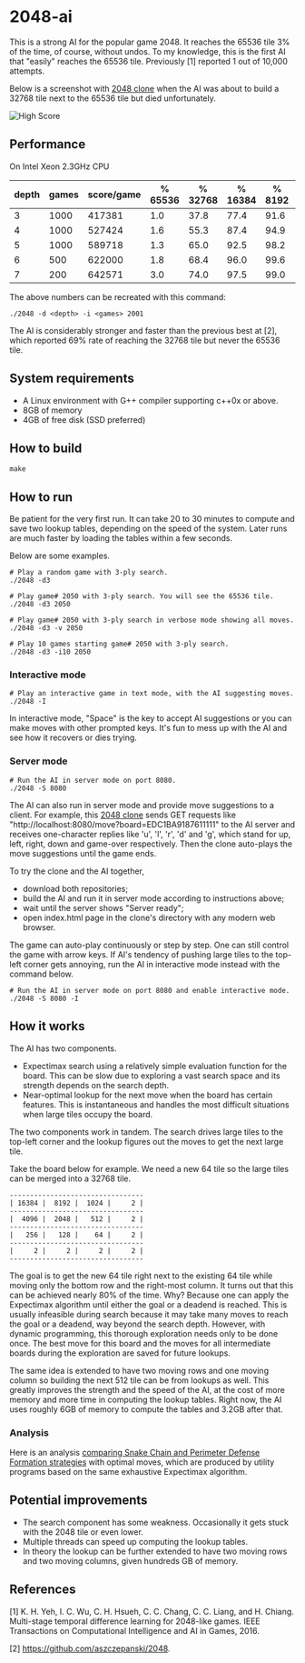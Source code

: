 # 2048-ai

This is a strong AI for the popular game 2048. It reaches the 65536 tile 3% of the
time, of course, without undos. To my knowledge, this is the first AI that "easily"
reaches the 65536 tile. Previously [1] reported 1 out of 10,000 attempts.

Below is a screenshot with [2048 clone](https://github.com/macroxue/2048-clone)
when the AI was about to build a 32768 tile next to the 65536 tile but died
unfortunately.

![High Score](https://github.com/macroxue/2048-ai/blob/master/highscore.png)

## Performance

On Intel Xeon 2.3GHz CPU

|depth |games |score/game|% 65536|% 32768|% 16384|% 8192|moves/s|seconds/game|
|------|------|----------|-------|-------|-------|------|-------|------------|
|3     | 1000 |  417381  | 1.0   | 37.8  | 77.4  | 91.6 | 5000  |3   |
|4     | 1000 |  527424  | 1.6   | 55.3  | 87.4  | 94.9 | 1500  |12  |
|5     | 1000 |  589718  | 1.3   | 65.0  | 92.5  | 98.2 | 500   |42  |
|6     | 500  |  622000  | 1.8   | 68.4  | 96.0  | 99.6 | 150   |130 |
|7     | 200  |  642571  | 3.0   | 74.0  | 97.5  | 99.0 | 50    |430 |

The above numbers can be recreated with this command:
```
./2048 -d <depth> -i <games> 2001
```
The AI is considerably stronger and faster than the previous best at [2], which
reported 69% rate of reaching the 32768 tile but never the 65536 tile.


## System requirements

 * A Linux environment with G++ compiler supporting c++0x or above.
 * 8GB of memory
 * 4GB of free disk (SSD preferred)

## How to build
```
make
```

## How to run

Be patient for the very first run. It can take 20 to 30 minutes to compute and
save two lookup tables, depending on the speed of the system. Later runs are
much faster by loading the tables within a few seconds.

Below are some examples.
```
# Play a random game with 3-ply search.
./2048 -d3

# Play game# 2050 with 3-ply search. You will see the 65536 tile.
./2048 -d3 2050

# Play game# 2050 with 3-ply search in verbose mode showing all moves.
./2048 -d3 -v 2050

# Play 10 games starting game# 2050 with 3-ply search.
./2048 -d3 -i10 2050
```

### Interactive mode

```
# Play an interactive game in text mode, with the AI suggesting moves.
./2048 -I
```

In interactive mode, "Space" is the key to accept AI suggestions or you can make
moves with other prompted keys. It's fun to mess up with the AI and see how it
recovers or dies trying.


### Server mode

```
# Run the AI in server mode on port 8080.
./2048 -S 8080
```

The AI can also run in server mode and provide move suggestions to a client.
For example, this [2048 clone](https://github.com/macroxue/2048-clone) sends
GET requests like "http://localhost:8080/move?board=EDC1BA9187611111" to the
AI server and receives one-character replies like 'u', 'l', 'r', 'd' and 'g',
which stand for up, left, right, down and game-over respectively. Then the
clone auto-plays the move suggestions until the game ends.

To try the clone and the AI together,
 * download both repositories;
 * build the AI and run it in server mode according to instructions above;
 * wait until the server shows "Server ready";
 * open index.html page in the clone's directory with any modern web browser.

The game can auto-play continuously or step by step. One can still control the
game with arrow keys. If AI's tendency of pushing large tiles to the top-left
corner gets annoying, run the AI in interactive mode instead with the command
below.

```
# Run the AI in server mode on port 8080 and enable interactive mode.
./2048 -S 8080 -I
```

## How it works

The AI has two components.
 * Expectimax search using a relatively simple evaluation function for the board.
   This can be slow due to exploring a vast search space and its strength
   depends on the search depth.
 * Near-optimal lookup for the next move when the board has certain features.
   This is instantaneous and handles the most difficult situations when large tiles
   occupy the board.

The two components work in tandem. The search drives large tiles to the top-left
corner and the lookup figures out the moves to get the next large tile.

Take the board below for example. We need a new 64 tile so the large tiles can
be merged into a 32768 tile.
```
---------------------------------
| 16384 |  8192 |  1024 |     2 |
---------------------------------
|  4096 |  2048 |   512 |     2 |
---------------------------------
|   256 |   128 |    64 |     2 |
---------------------------------
|     2 |     2 |     2 |     2 |
---------------------------------
```
The goal is to get the new 64 tile right next to the existing 64 tile while
moving only the bottom row and the right-most column. It turns out that this
can be achieved nearly 80% of the time. Why? Because one can apply the
Expectimax algorithm until either the goal or a deadend is reached. This is
usually infeasible during search because it may take many moves to reach the
goal or a deadend, way beyond the search depth.  However, with dynamic
programming, this thorough exploration needs only to be done once. The best
move for this board and the moves for all intermediate boards during
the exploration are saved for future lookups.

The same idea is extended to have two moving rows and one moving column so
building the next 512 tile can be from lookups as well. This greatly improves
the strength and the speed of the AI, at the cost of more memory and more time
in computing the lookup tables.  Right now, the AI uses roughly 6GB of memory
to compute the tables and 3.2GB after that.

### Analysis

Here is an analysis [comparing Snake Chain and Perimeter Defense Formation
strategies](https://github.com/macroxue/2048-ai/tree/master/analysis) with
optimal moves, which are produced by utility programs based on the same
exhaustive Expectimax algorithm.


## Potential improvements

 * The search component has some weakness. Occasionally it gets stuck with the
2048 tile or even lower.
 * Multiple threads can speed up computing the lookup tables.
 * In theory the lookup can be further extended to have two moving rows and two
moving columns, given hundreds GB of memory.

## References
[1] K. H. Yeh, I. C. Wu, C. H. Hsueh, C. C. Chang, C. C. Liang, and
H. Chiang. Multi-stage temporal difference learning for 2048-like
games. IEEE Transactions on Computational Intelligence and AI in
Games, 2016.

[2] https://github.com/aszczepanski/2048.
